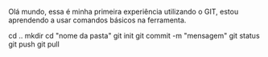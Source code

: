 Olá mundo, essa é minha primeira experiência utilizando o GIT, estou aprendendo a usar comandos básicos na ferramenta.

cd ..
mkdir
cd "nome da pasta"
git init
git commit -m "mensagem"
git status
git push
git pull